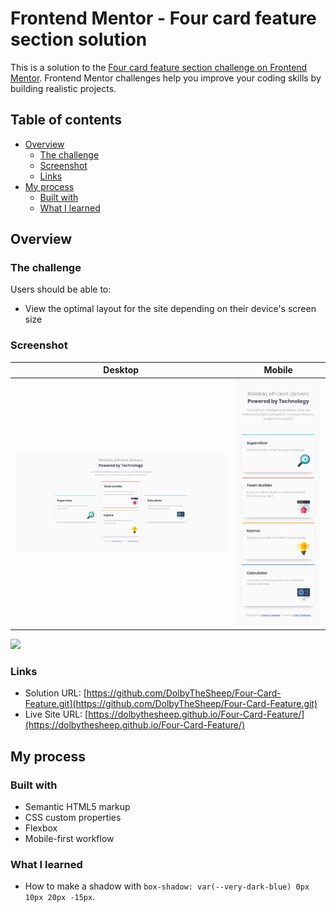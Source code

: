 # Frontend Mentor - Four card feature section solution

This is a solution to the [Four card feature section challenge on Frontend Mentor](https://www.frontendmentor.io/challenges/four-card-feature-section-weK1eFYK). Frontend Mentor challenges help you improve your coding skills by building realistic projects. 

## Table of contents

- [Overview](#overview)
  - [The challenge](#the-challenge)
  - [Screenshot](#screenshot)
  - [Links](#links)
- [My process](#my-process)
  - [Built with](#built-with)
  - [What I learned](#what-i-learned)

## Overview

### The challenge

Users should be able to:

- View the optimal layout for the site depending on their device's screen size

### Screenshot

| Desktop                                       |                                Mobile       |
|-----------------------------------------------|---------------------------------------------|
|![Desktop](./screenshots/four-card-desktop.png)|![Mobile](./screenshots/four-card-mobile.png)|
![](./screenshot.jpg)

### Links

- Solution URL: [https://github.com/DolbyTheSheep/Four-Card-Feature.git](https://github.com/DolbyTheSheep/Four-Card-Feature.git)
- Live Site URL: [https://dolbythesheep.github.io/Four-Card-Feature/](https://dolbythesheep.github.io/Four-Card-Feature/)

## My process

### Built with

- Semantic HTML5 markup
- CSS custom properties
- Flexbox
- Mobile-first workflow


### What I learned

- How to make a shadow with `box-shadow: var(--very-dark-blue) 0px 10px 20px -15px`.